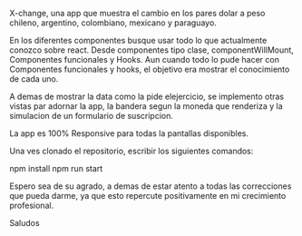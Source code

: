 X-change, una app que muestra el cambio en los pares dolar a peso chileno, argentino, colombiano, mexicano y paraguayo.

En los diferentes componentes busque usar todo lo que actualmente conozco sobre react. Desde componentes tipo clase, componentWillMount, Componentes funcionales y Hooks. Aun cuando todo lo pude hacer con Componentes funcionales y hooks, el objetivo era mostrar el conocimiento de cada uno.

A demas de mostrar la data como la pide elejercicio, se implemento otras vistas par adornar la app, la bandera segun la moneda que renderiza y la simulacion de un formulario de suscripcion.

La app es 100% Responsive para todas la pantallas disponibles.

Una ves clonado el repositorio, escribir los siguientes comandos:

npm install
npm run start 

Espero sea de su agrado, a demas de estar atento a todas las correcciones que pueda darme, ya que esto repercute positivamente en mi crecimiento profesional.

Saludos
